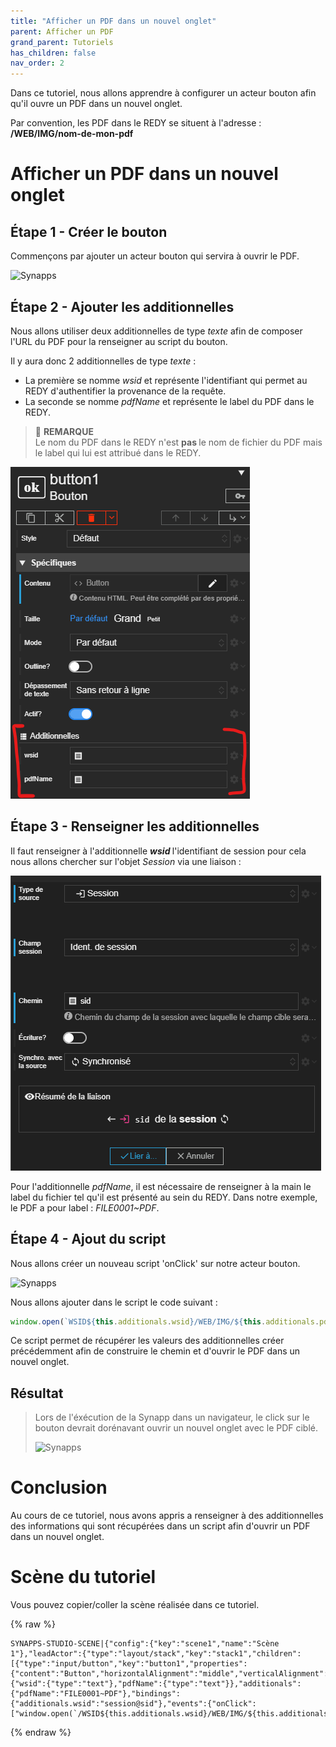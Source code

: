 ```yaml
---
title: "Afficher un PDF dans un nouvel onglet"
parent: Afficher un PDF
grand_parent: Tutoriels
has_children: false
nav_order: 2
---
```


Dans ce tutoriel, nous allons apprendre à configurer un acteur bouton afin qu'il ouvre un PDF dans un nouvel onglet.

Par convention, les PDF dans le REDY se situent à l'adresse : <b> /WEB/IMG/nom-de-mon-pdf </b>

# Afficher un PDF dans un nouvel onglet

## Étape 1 - Créer le bouton

Commençons par ajouter un acteur bouton qui servira à ouvrir le PDF.

![Synapps](../../assets/tutorials/pdf/add-button.gif)

## Étape 2 - Ajouter les additionnelles

Nous allons utiliser deux additionnelles de type *texte* afin de composer l'URL du PDF pour la renseigner au script du bouton.

Il y aura donc 2 additionnelles de type *texte* :
- La première se nomme *wsid* et représente l'identifiant qui permet au REDY d'authentifier la provenance de la requête.
- La seconde se nomme *pdfName* et représente le label du PDF dans le REDY.

> 📌 **REMARQUE**<br>
Le nom du PDF dans le REDY n'est <b> pas </b> le nom de fichier du PDF mais le label qui lui est attribué dans le REDY.

![Synapps](../../assets/tutorials/pdf/button-additionals.png)

## Étape 3 - Renseigner les additionnelles

Il faut renseigner à l'additionnelle <b> _wsid_ </b> l'identifiant de session pour cela nous allons chercher sur l'objet *Session* via une liaison :

![Synapps](../../assets/tutorials/pdf/wsid.png)

Pour l'additionnelle *pdfName*, il est nécessaire de renseigner à la main le label du fichier tel qu'il est présenté au sein du REDY. Dans notre exemple, le PDF a pour label : *FILE0001~PDF*.

## Étape 4 - Ajout du script

Nous allons créer un nouveau script 'onClick' sur notre acteur bouton.

![Synapps](../../assets/tutorials/pdf/add-script-button.gif)

Nous allons ajouter dans le script le code suivant :

```javascript
window.open(`WSID${this.additionals.wsid}/WEB/IMG/${this.additionals.pdfName}`)
```

Ce script permet de récupérer les valeurs des additionnelles créer précédemment afin de construire le chemin et d'ouvrir le PDF dans un nouvel onglet.

## Résultat

> Lors de l'éxécution de la Synapp dans un navigateur, le click sur le bouton devrait dorénavant ouvrir un nouvel onglet avec le PDF ciblé.
>
> ![Synapps](../../assets/tutorials/pdf/button-open-pdf.gif)

# Conclusion

Au cours de ce tutoriel, nous avons appris a renseigner à des additionnelles des informations qui sont récupérées dans un script afin d'ouvrir un PDF dans un nouvel onglet.

# Scène du tutoriel

Vous pouvez copier/coller la scène réalisée dans ce tutoriel.

{% raw %}
```
SYNAPPS-STUDIO-SCENE|{"config":{"key":"scene1","name":"Scène 1"},"leadActor":{"type":"layout/stack","key":"stack1","children":[{"type":"input/button","key":"button1","properties":{"content":"Button","horizontalAlignment":"middle","verticalAlignment":"middle"},"additionalDefs":{"wsid":{"type":"text"},"pdfName":{"type":"text"}},"additionals":{"pdfName":"FILE0001~PDF"},"bindings":{"additionals.wsid":"session@sid"},"events":{"onClick":["window.open(`/WSID${this.additionals.wsid}/WEB/IMG/${this.additionals.pdfName}`);","","console.log(this);"]}}]}}
```
{% endraw %}
